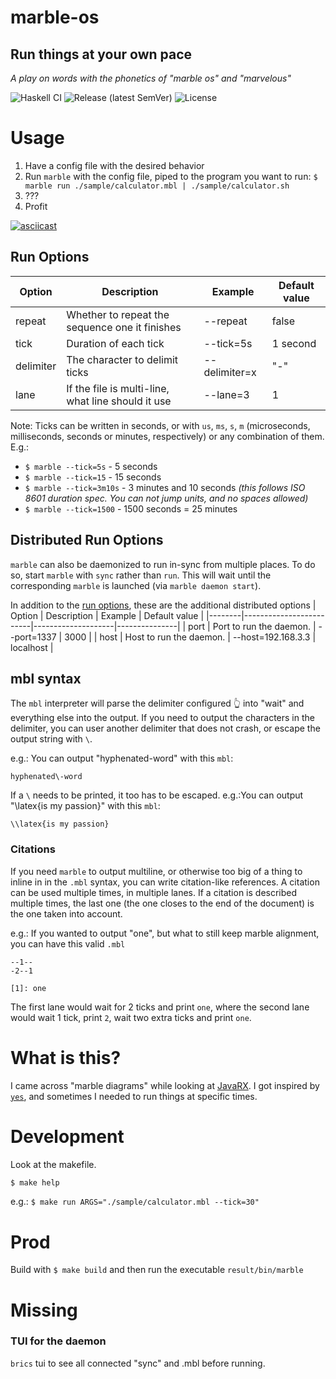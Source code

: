 # marble-os
## Run things at your own pace
_A play on words with the phonetics of "marble os" and "marvelous"_

![Haskell CI](https://github.com/jazcarate/marble-os/workflows/Haskell%20CI/badge.svg)
![Release (latest SemVer)](https://img.shields.io/github/v/release/jazcarate/marble-os?sort=semver)
![License](https://img.shields.io/github/license/jazcarate/marble-os)

# Usage
1. Have a config file with the desired behavior
1. Run `marble` with the config file, piped to the program you want to run: `$ marble run ./sample/calculator.mbl | ./sample/calculator.sh`
1. ???
1. Profit

[![asciicast](https://asciinema.org/a/ffFLLTRD5ozZj0zqgDzS7rA7D.svg)](https://asciinema.org/a/ffFLLTRD5ozZj0zqgDzS7rA7D)

## Run Options
| Option    | Description                                        | Example       | Default value |
|-----------|----------------------------------------------------|---------------|---------------|
| repeat    | Whether to repeat the sequence one it finishes     | --repeat      | false         |
| tick      | Duration of each tick                              | --tick=5s     | 1 second      |
| delimiter | The character to delimit ticks                     | --delimiter=x | "-"           |
| lane      | If the file is multi-line, what line should it use | --lane=3      | 1             |

Note: Ticks can be written in seconds, or with `us`, `ms`, `s`, `m` (microseconds, milliseconds, seconds or minutes, respectively) or any combination of them.
E.g.: 
* `$ marble --tick=5s` - 5 seconds
* `$ marble --tick=15` - 15 seconds
* `$ marble --tick=3m10s` - 3 minutes and 10 seconds _(this follows ISO 8601 duration spec. You can not jump units, and no spaces allowed)_
* `$ marble --tick=1500` - 1500 seconds = 25 minutes

## Distributed Run Options
`marble` can also be daemonized to run in-sync from multiple places.
To do so, start `marble` with `sync` rather than `run`. This will wait until the corresponding `marble` is launched (via `marble daemon start`).

In addition to the [run options](#Run-Options), these are the additional distributed options
| Option | Description             | Example            | Default value |
|--------|-------------------------|--------------------|---------------|
| port   | Port to run the daemon. | --port=1337        | 3000          |
| host   | Host to run the daemon. | --host=192.168.3.3 | localhost     |


## mbl syntax
The `mbl` interpreter will parse the delimiter configured 👆 into "wait" and everything else into the output.
If you need to output the characters in the delimiter, you can user another delimiter that does not crash, or escape the output string with `\`.

e.g.: You can output "hyphenated-word" with this `mbl`:
```mbl
hyphenated\-word
```

If a `\` needs to be printed, it too has to be escaped.
e.g.:You can output "\latex{is my passion}" with this `mbl`:
```mbl
\\latex{is my passion}
```
### Citations
If you need `marble` to output multiline, or otherwise too big of a thing to inline in in the `.mbl` syntax, you can write citation-like references.
A citation can be used multiple times, in multiple lanes. If a citation is described multiple times, the last one (the one closes to the end of the document) is the one taken into account.

e.g.: If you wanted to output "one", but what to still keep marble alignment, you can have this valid `.mbl`
```mbl
--1--
-2--1

[1]: one
```

The first lane would wait for 2 ticks and print `one`, where the second lane would wait 1 tick, print `2`, wait two extra ticks and print `one`.

# What is this?
I came across "marble diagrams" while looking at [JavaRX](https://rxjs-dev.firebaseapp.com/guide/testing/marble-testing).
I got inspired by [`yes`](https://man7.org/linux/man-pages/man1/yes.1.html), and sometimes I needed to run things at specific times.

# Development
Look at the makefile.
```bash
$ make help
```

e.g.: `$ make run ARGS="./sample/calculator.mbl --tick=30"`

# Prod
Build with `$ make build` and then run the executable `result/bin/marble`

# Missing

### TUI for the daemon
`brics` tui to see all connected "sync" and .mbl before running.